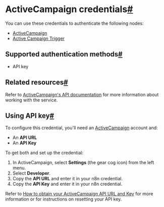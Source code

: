 [](https://github.com/n8n-io/n8n-docs/edit/main/docs/integrations/builtin/credentials/activecampaign.md "Edit this page")

# ActiveCampaign credentials[#](#activecampaign-credentials "Permanent link")

You can use these credentials to authenticate the following nodes:

*   [ActiveCampaign](../../app-nodes/n8n-nodes-base.activecampaign/)
*   [Active Campaign Trigger](../../trigger-nodes/n8n-nodes-base.activecampaigntrigger/)

## Supported authentication methods[#](#supported-authentication-methods "Permanent link")

*   API key

## Related resources[#](#related-resources "Permanent link")

Refer to [ActiveCampaign's API documentation](https://help.activecampaign.com/hc/en-us/sections/360005740979-ActiveCampaign-API-Resources) for more information about working with the service.

## Using API key[#](#using-api-key "Permanent link")

To configure this credential, you'll need an [ActiveCampaign](https://www.activecampaign.com/) account and:

*   An **API URL**
*   An **API Key**

To get both and set up the credential:

1.  In ActiveCampaign, select **Settings** (the gear cog icon) from the left menu.
2.  Select **Developer**.
3.  Copy the **API URL** and enter it in your n8n credential.
4.  Copy the **API Key** and enter it in your n8n credential.

Refer to [How to obtain your ActiveCampaign API URL and Key](https://help.activecampaign.com/hc/en-us/articles/207317590-Getting-started-with-the-API#h_01HJ6REM2YQW19KYPB189726ST) for more information or for instructions on resetting your API key.